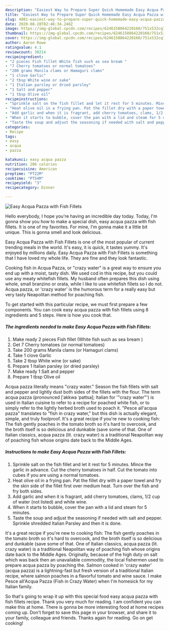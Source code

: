 ```yaml
---
description: "Easiest Way to Prepare Super Quick Homemade Easy Acqua Pazza with Fish Fillets"
title: "Easiest Way to Prepare Super Quick Homemade Easy Acqua Pazza with Fish Fillets"
slug: 4881-easiest-way-to-prepare-super-quick-homemade-easy-acqua-pazza-with-fish-fillets
date: 2020-08-28T02:46:34.248Z
image: https://img-global.cpcdn.com/recipes/6246158864220160/751x532cq70/easy-acqua-pazza-with-fish-fillets-recipe-main-photo.jpg
thumbnail: https://img-global.cpcdn.com/recipes/6246158864220160/751x532cq70/easy-acqua-pazza-with-fish-fillets-recipe-main-photo.jpg
cover: https://img-global.cpcdn.com/recipes/6246158864220160/751x532cq70/easy-acqua-pazza-with-fish-fillets-recipe-main-photo.jpg
author: Aaron Rowe
ratingvalue: 4.1
reviewcount: 30214
recipeingredient:
- "2 pieces Fish fillet White fish such as sea bream "
- "7 Cherry tomatoes or normal tomatoes"
- "200 grams Manila clams or Hamaguri clams"
- "1 clove Garlic"
- "2 tbsp White wine or sake"
- "1 Italian parsley or dried parsley"
- "1 Salt and pepper"
- "1 tbsp Olive oil"
recipeinstructions:
- "Sprinkle salt on the fish fillet and let it rest for 5 minutes. Mince the garlic in advance. Cut the cherry tomatoes in half. Cut the tomato into cubes if you are using a normal tomatoes."
- "Heat olive oil in a frying pan. Pat the fillet dry with a paper towel and fry the skin side of the fillet first over medium heat. Turn over the fish and fry both sides."
- "Add garlic and when it is fragrant, add cherry tomatoes, clams, 1/2 cup of water (not listed) and white wine."
- "When it starts to bubble, cover the pan with a lid and steam for 5 minutes."
- "Taste the soup and adjust the seasoning if needed with salt and pepper. Sprinkle shredded Italian Parsley and then it is done."
categories:
- Recipe
tags:
- easy
- acqua
- pazza

katakunci: easy acqua pazza 
nutrition: 286 calories
recipecuisine: American
preptime: "PT22M"
cooktime: "PT54M"
recipeyield: "3"
recipecategory: Dinner

---
```



![Easy Acqua Pazza with Fish Fillets](https://img-global.cpcdn.com/recipes/6246158864220160/751x532cq70/easy-acqua-pazza-with-fish-fillets-recipe-main-photo.jpg)

Hello everybody, I hope you're having an incredible day today. Today, I'm gonna show you how to make a special dish, easy acqua pazza with fish fillets. It is one of my favorites. For mine, I'm gonna make it a little bit unique. This is gonna smell and look delicious.

Easy Acqua Pazza with Fish Fillets is one of the most popular of current trending meals in the world. It's easy, it is quick, it tastes yummy. It's enjoyed by millions daily. Easy Acqua Pazza with Fish Fillets is something that I have loved my whole life. They are fine and they look fantastic.

Cooking fish in Acqua Pazza, or &#34;crazy water&#34; is a great way to ensure you end up with a moist, tasty dish. We used cod in this recipe, but you could use any meaty whitefish fillets. My husband often prepares this dish using whole, small branzino or orata, while I like to use whitefish fillets so I do not. Acqua pazza, or &#39;crazy water&#39; is the humorous term for a really easy but very tasty Neapolitan method for poaching fish.


To get started with this particular recipe, we must first prepare a few components. You can cook easy acqua pazza with fish fillets using 8 ingredients and 5 steps. Here is how you cook that.

<!--inarticleads1-->

##### The ingredients needed to make Easy Acqua Pazza with Fish Fillets:

1. Make ready 2 pieces Fish fillet (White fish such as sea bream )
1. Get 7 Cherry tomatoes (or normal tomatoes)
1. Take 200 grams Manila clams (or Hamaguri clams)
1. Take 1 clove Garlic
1. Take 2 tbsp White wine (or sake)
1. Prepare 1 Italian parsley (or dried parsley)
1. Make ready 1 Salt and pepper
1. Prepare 1 tbsp Olive oil


Acqua pazza literally means &#34;crazy water.&#34; Season the fish fillets with salt and pepper and lightly dust both sides of the fillets with the flour. The term acqua pazza (pronounced [ˈakkwa ˈpattsa]; Italian for &#39;&#34;crazy water&#34;&#39;) is used in Italian cuisine to refer to a recipe for poached white fish, or to simply refer to the lightly herbed broth used to poach it. &#34;Pesce all&#39;acqua pazza&#34; translates to &#34;fish in crazy water,&#34; but this dish is actually elegant, simple, and truly foolproof. It&#39;s a great recipe if you&#39;re new to cooking fish: The fish gently poaches in the tomato broth so it&#39;s hard to overcook, and the broth itself is so delicious and dunkable (save some of that. One of Italian classics, acqua pazza (lit. crazy water) is a traditional Neapolitan way of poaching fish whose origins date back to the Middle Ages. 

<!--inarticleads2-->

##### Instructions to make Easy Acqua Pazza with Fish Fillets:

1. Sprinkle salt on the fish fillet and let it rest for 5 minutes. Mince the garlic in advance. Cut the cherry tomatoes in half. Cut the tomato into cubes if you are using a normal tomatoes.
1. Heat olive oil in a frying pan. Pat the fillet dry with a paper towel and fry the skin side of the fillet first over medium heat. Turn over the fish and fry both sides.
1. Add garlic and when it is fragrant, add cherry tomatoes, clams, 1/2 cup of water (not listed) and white wine.
1. When it starts to bubble, cover the pan with a lid and steam for 5 minutes.
1. Taste the soup and adjust the seasoning if needed with salt and pepper. Sprinkle shredded Italian Parsley and then it is done.


It&#39;s a great recipe if you&#39;re new to cooking fish: The fish gently poaches in the tomato broth so it&#39;s hard to overcook, and the broth itself is so delicious and dunkable (save some of that. One of Italian classics, acqua pazza (lit. crazy water) is a traditional Neapolitan way of poaching fish whose origins date back to the Middle Ages. Originally, because of the high duty on salt which was back then an unavailable commodity, the local fishermen used to prepare acqua pazza by poaching the. Salmon cooked in &#39;crazy water&#39; (acqua pazza) is a lightning-fast but fresh version of a traditional Italian recipe, where salmon poaches in a flavorful tomato and wine sauce. I make Pesce all&#39;Acqua Pazza (Fish in Crazy Water) when I&#39;m homesick for my Italian family. 

So that's going to wrap it up with this special food easy acqua pazza with fish fillets recipe. Thank you very much for reading. I am confident you can make this at home. There is gonna be more interesting food at home recipes coming up. Don't forget to save this page in your browser, and share it to your family, colleague and friends. Thanks again for reading. Go on get cooking!
